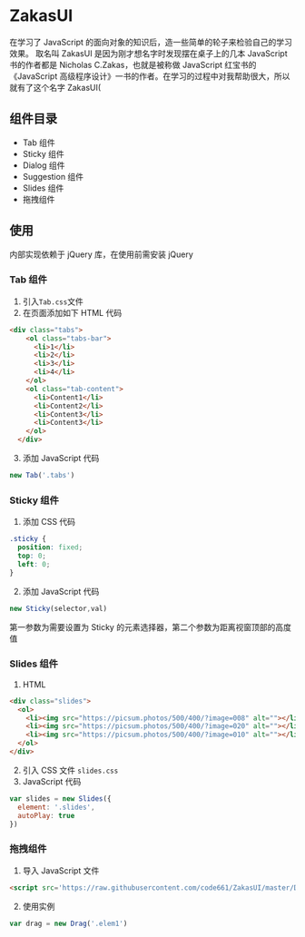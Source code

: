 # ZakasUI
在学习了 JavaScript 的面向对象的知识后，造一些简单的轮子来检验自己的学习效果。
取名叫 ZakasUI 是因为刚才想名字时发现摆在桌子上的几本 JavaScript 书的作者都是 Nicholas C.Zakas，也就是被称做 JavaScript 红宝书的《JavaScript 高级程序设计》一书的作者。在学习的过程中对我帮助很大，所以就有了这个名字 ZakasUI( 

## 组件目录
* Tab 组件
* Sticky 组件
* Dialog 组件
* Suggestion 组件
* Slides 组件
* 拖拽组件

## 使用
内部实现依赖于 jQuery 库，在使用前需安装 jQuery
### Tab 组件
1. 引入`Tab.css`文件
2. 在页面添加如下 HTML 代码
```html
<div class="tabs">
    <ol class="tabs-bar">
      <li>1</li>
      <li>2</li>
      <li>3</li>
      <li>4</li>
    </ol>
    <ol class="tab-content">
      <li>Content1</li>
      <li>Content2</li>
      <li>Content3</li>
      <li>Content3</li>
    </ol>
  </div>
```
3. 添加 JavaScript 代码
```js
new Tab('.tabs')
```

### Sticky 组件
1. 添加 CSS 代码
```css
.sticky {
  position: fixed;
  top: 0;
  left: 0;
}
```
2. 添加 JavaScript 代码
```js
new Sticky(selector,val)
```
第一参数为需要设置为 Sticky 的元素选择器，第二个参数为距离视窗顶部的高度值

### Slides 组件
1. HTML
```html
<div class="slides">
  <ol>
    <li><img src="https://picsum.photos/500/400/?image=008" alt=""></li>
    <li><img src="https://picsum.photos/500/400/?image=020" alt=""></li>
    <li><img src="https://picsum.photos/500/400/?image=010" alt=""></li>
  </ol>
</div>
```
2. 引入 CSS 文件 `slides.css`
3. JavaScript 代码
```js
var slides = new Slides({
  element: '.slides',
  autoPlay: true
})
```

### 拖拽组件
1. 导入 JavaScript 文件
```html
<script src='https://raw.githubusercontent.com/code661/ZakasUI/master/Drag.js'></script>
```
2. 使用实例
```js
var drag = new Drag('.elem1')
```